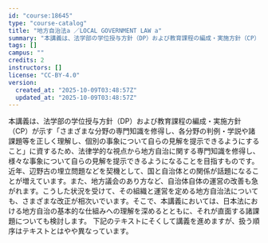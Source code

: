 ```yaml
---
id: "course:18645"
type: "course-catalog"
title: "地方自治法a ／LOCAL GOVERNMENT LAW a"
summary: "本講義は、法学部の学位授与方針（DP）および教育課程の編成・実施方針（CP）が示す「さまざまな分野の専門知識を修得し、各分野の判例・学説や諸課題等を正しく理解し、個別の事象について自らの見解を提示できるようにすること」に資するため、法律学的…"
tags: []
campus: ""
credits: 2
instructors: []
license: "CC-BY-4.0"
version:
  created_at: "2025-10-09T03:48:57Z"
  updated_at: "2025-10-09T03:48:57Z"
---
```

本講義は、法学部の学位授与方針（DP）および教育課程の編成・実施方針（CP）が示す「さまざまな分野の専門知識を修得し、各分野の判例・学説や諸課題等を正しく理解し、個別の事象について自らの見解を提示できるようにすること」に資するため、法律学的な視点から地方自治に関する専門知識を修得し、様々な事象について自らの見解を提示できるようになることを目指すものです。 近年、辺野古の埋立問題などを契機として、国と自治体との関係が話題になることが増えています。また、地方議会のあり方など、自治体自体の運営の改善も急がれます。こうした状況を受けて、その組織と運営を定める地方自治法についても、さまざまな改正が相次いでいます。そこで、本講義においては、日本法における地方自治の基本的な仕組みへの理解を深めるとともに、それが直面する諸課題についても検討します。 下記のテキストにそくして講義を進めますが、扱う順序はテキストとはやや異なっています。
